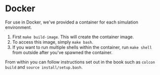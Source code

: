 # Docker
For use in Docker, we've provided a container for each simulation environment. 
1. First `make build-image`. This will create the container image.
2. To access this image, simply `make bash`.
3. If you want to run multiple shells within the container, run `make shell` from outside after you've spawned the container.

From within you can follow instructions set out in the book such as `colcon build` and `source install/setup.bash`.